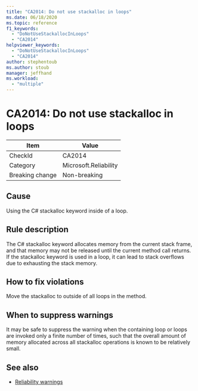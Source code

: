 ```yaml
---
title: "CA2014: Do not use stackalloc in loops"
ms.date: 06/18/2020
ms.topic: reference
f1_keywords:
  - "DoNotUseStackallocInLoops"
  - "CA2014"
helpviewer_keywords:
  - "DoNotUseStackallocInLoops"
  - "CA2014"
author: stephentoub
ms.author: stoub
manager: jeffhand
ms.workload:
  - "multiple"
---
```

# CA2014: Do not use stackalloc in loops

|Item|Value|
|-|-|
|CheckId|CA2014|
|Category|Microsoft.Reliability|
|Breaking change|Non-breaking|

## Cause

Using the C# stackalloc keyword inside of a loop.

## Rule description

The C# stackalloc keyword allocates memory from the current stack frame, and that memory may not be released until the current method call returns.  If the stackalloc keyword is used in a loop, it can lead to stack overflows due to exhausting the stack memory.

## How to fix violations

Move the stackalloc to outside of all loops in the method.

## When to suppress warnings

It may be safe to suppress the warning when the containing loop or loops are invoked only a finite number of times, such that the overall amount of memory allocated across all stackalloc operations is known to be relatively small.

## See also

- [Reliability warnings](../code-quality/reliability-warnings.md)
